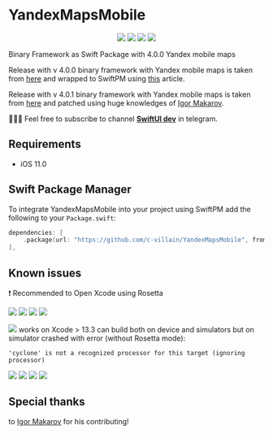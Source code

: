 # YandexMapsMobile

<p align="center">
     <img src="https://img.shields.io/badge/release-4.0.1-blue" />
    <img src="https://img.shields.io/badge/platform-IOS-blue" />
    <img src="https://img.shields.io/badge/iOS-11-blue" />
     <img src="https://img.shields.io/badge/license-MIT-blue" />
</p>

Binary Framework as Swift Package with 4.0.0 Yandex mobile maps

Release with v 4.0.0 binary framework with Yandex mobile maps is taken from [here](https://maps-ios-pods-public.s3.yandex.net/YandexMapsMobile-2020082814.7344935-775744421.framework.zip) and wrapped to SwiftPM using [this](https://habr.com/ru/company/e-legion/blog/549390/) article.

Release with v 4.0.1 binary framework with Yandex mobile maps is taken from [here](https://maps-ios-pods-public.s3.yandex.net/YandexMapsMobile-2020082814.7344935-775744421.framework.zip) and patched using huge knowledges of [Igor Makarov](https://github.com/igor-makarov).

👨🏻‍💻 Feel free to subscribe to channel **[SwiftUI dev](https://t.me/swiftui_dev)** in telegram.

## Requirements

- iOS 11.0


## Swift Package Manager

To integrate YandexMapsMobile into your project using SwiftPM add the following to your `Package.swift`:

```swift
dependencies: [
    .package(url: "https://github.com/c-villain/YandexMapsMobile", from: "4.0.1"),
],
```

## Known issues

❗️ Recommended to Open Xcode using Rosetta 

<img src="https://img.shields.io/badge/release-4.0.1-blue" /> <img src="https://img.shields.io/badge/Xcode%2013.3-Rosetta-blue" /> <img src="https://img.shields.io/badge/Simulators-OK-green" /> <img src="https://img.shields.io/badge/Device-OK-green" /> 

<img src="https://img.shields.io/badge/release-4.0.1-blue" />  works on Xcode > 13.3 can build both on device and simulators but on simulator crashed with error (without Rosetta mode):
```
'cyclone' is not a recognized processor for this target (ignoring processor)
```

<img src="https://img.shields.io/badge/release-4.0.0-blue" /> <img src="https://img.shields.io/badge/Xcode%2013.2.1-Rosetta-blue" /> <img src="https://img.shields.io/badge/Simulators-OK-green" /> <img src="https://img.shields.io/badge/Device-fails-red" /> 

## Special thanks

to [Igor Makarov](https://github.com/igor-makarov) for his contributing!


